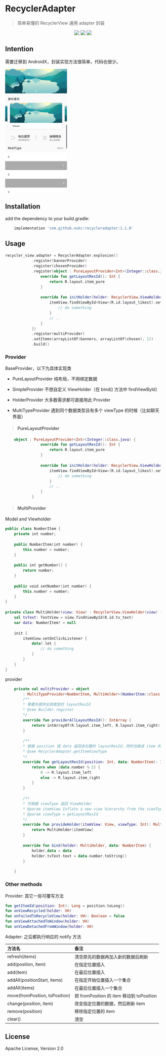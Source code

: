 # RecyclerAdapter

> 简单易懂的 RecyclerView 通用 adapter 封装

<p align="center">
    <a href="https://bintray.com/nukc/maven/RecyclerAdapter/_latestVersion"><img src="https://img.shields.io/bintray/v/nukc/maven/RecyclerAdapter.svg?style=flat-square"></a>
    <a href="https://travis-ci.org/nukc/RecyclerAdapter"><img src="https://img.shields.io/travis/nukc/RecyclerAdapter.svg?style=flat-square"/></a>
    <a href="https://github.com/nukc/recycleradapter/blob/master/LICENSE"><img src="https://img.shields.io/badge/license-Apache-757575.svg?style=flat-square"/></a>
</p>


## Intention

需要迁移到 AndroidX，封装实现方法很简单，代码也很少。

<img src="https://raw.githubusercontent.com/nukc/RecyclerAdapter/kotlin/art/10e.jpg" width="200">

## Installation

add the dependency to your build.gradle:
```groovy
    implementation 'com.github.nukc:recycleradapter:1.1.0'
```

## Usage

```kotlin
recycler_view.adapter = RecyclerAdapter.explosion()
            .register(bannerProvider)
            .register(chosenProvider)
            .register(object : PureLayoutProvider<Int>(Integer::class.java) {
                override fun getLayoutResId(): Int {
                    return R.layout.item_pure
                }

                override fun initHolder(holder: RecyclerView.ViewHolder, itemView: View) {
                    itemView.findViewById<View>(R.id.layout_likest).setOnClickListener {
                        // do something
                    }
                    // ..
                }
            })
            .register(multiProvider)
            .setItems(arrayListOf(banners, arrayListOf(chosen), 1))
            .build()

```

### Provider

BaseProvider，以下为具体实现类

- PureLayoutProvider 纯布局，不用绑定数据

- SimpleProvider 不想自定义 ViewHolder（在 bind() 方法中 findViewById）

- HolderProvider 大多数需求都可直接用此 Provider

- MultiTypeProvider 遇到同个数据类型且有多个 viewType 的时候（比如聊天界面）


> #### PureLayoutProvider

```kotlin
	object : PureLayoutProvider<Int>(Integer::class.java) {
                override fun getLayoutResId(): Int {
                    return R.layout.item_pure
                }

                override fun initHolder(holder: RecyclerView.ViewHolder, itemView: View) {
                    itemView.findViewById<View>(R.id.layout_likest).setOnClickListener {
                        // do something
                    }
                    // ..
                }
            }
```

> #### MultiProvider

Model and Viewholder

```kotlin
public class NumberItem {
    private int number;

    public NumberItem(int number) {
        this.number = number;
    }

    public int getNumber() {
        return number;
    }

    public void setNumber(int number) {
        this.number = number;
    }
}

private class MultiHolder(view: View) : RecyclerView.ViewHolder(view) {
    val tvText: TextView = view.findViewById(R.id.tv_text)
    var data: NumberItem? = null

    init {
        itemView.setOnClickListener {
            data?.let {
                // do something
            }
        }
    }
}
```

provider

```kotlin
    private val multiProvider = object
        : MultiTypeProvider<NumberItem, MultiHolder>(NumberItem::class.java) {
        /**
        * 需要先提供全部类型的 layoutResId
        * @see Builder.register
        */
        override fun providerAllLayoutResId(): IntArray {
            return intArrayOf(R.layout.item_left, R.layout.item_right)
        }

        /**
        * 根据 position 或 data 返回该位置的 layoutResId，同时当做该 item 的 view Type
        * @see RecyclerAdapter.getItemViewType
        */
        override fun getLayoutResId(position: Int, data: NumberItem): Int {
            return when (data.number % 2) {
                0 -> R.layout.item_left
                else -> R.layout.item_right
            }
        }

        /**
        * 可根据 viewType 返回 ViewHolder
        * @param itemView Inflate a new view hierarchy from the viewType
        * @param viewType = getLayoutResId
        */
        override fun provideHolder(itemView: View, viewType: Int): MultiHolder {
            return MultiHolder(itemView)
        }
        
        override fun bind(holder: MultiHolder, data: NumberItem) {
            holder.data = data
            holder.tvText.text = data.number.toString()
        }

    }
```



### Other methods

Provider: 其它一些可覆写方法
```kotlin
fun getItemId(position: Int): Long = position.toLong()
fun onViewRecycled(holder: VH)
fun onFailedToRecycleView(holder: VH): Boolean = false
fun onViewAttachedToWindow(holder: VH)
fun onViewDetachedFromWindow(holder: VH)
```



Adapter: 之后都执行响应的 notify 方法

方法名 | 备注
:------------- | :-------------
refresh(items) | 清空原先的数据再加入新的数据后刷新
add(position, item) | 在指定位置插入
add(item) | 在最后位置插入
addAll(positionStart, items) | 在指定开始位置插入一个集合
addAll(items) | 在最后位置插入一个集合
move(fromPosition, toPosition) | 把 fromPosition 的 item 移动到 toPosition
change(position, item) | 改变指定位置的数据，然后刷新 item
remove(position) | 移除指定位置的 item
clear() | 清空

## License

Apache License, Version 2.0